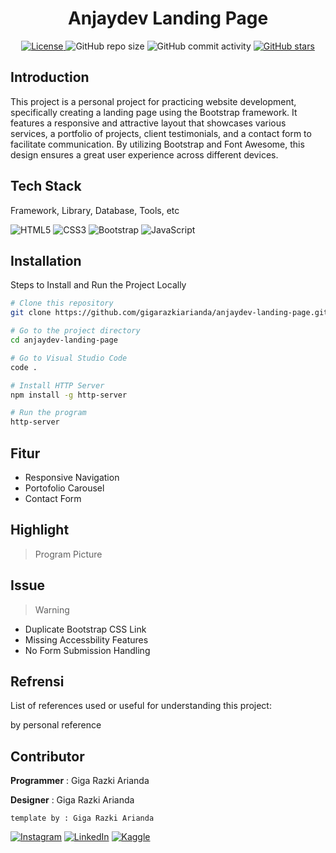 <h1 align="center">Anjaydev Landing Page</h1>

<p align="center">
  <a href="LICENSE">
    <img alt="License" src="https://img.shields.io/badge/License-MIT-yellow.svg">
  </a>
  <img alt="GitHub repo size" src="https://img.shields.io/github/repo-size/gigarazkiarianda/anjaydev-landing-page">
  <img alt="GitHub commit activity" src="https://img.shields.io/github/commit-activity/m/gigarazkiarianda/anjaydev-landing-page">
  <a href="https://github.com/gigarazkiarianda/readme-template/stargazers">
    <img alt="GitHub stars" src="https://img.shields.io/github/stars/gigarazkiarianda/anjaydev-landing-page">
  </a>
</p>


## Introduction
This project is a personal project for practicing website development, specifically creating a landing page using the Bootstrap framework. It features a responsive and attractive layout that showcases various services, a portfolio of projects, client testimonials, and a contact form to facilitate communication. By utilizing Bootstrap and Font Awesome, this design ensures a great user experience across different devices.

## Tech Stack
Framework, Library, Database, Tools, etc


![HTML5](https://img.shields.io/badge/html5-%23E34F26.svg?style=for-the-badge&logo=html5&logoColor=white)
![CSS3](https://img.shields.io/badge/css3-%231572B6.svg?style=for-the-badge&logo=css3&logoColor=white)
![Bootstrap](https://img.shields.io/badge/bootstrap-%238511FA.svg?style=for-the-badge&logo=bootstrap&logoColor=white)
![JavaScript](https://img.shields.io/badge/javascript-%23323330.svg?style=for-the-badge&logo=javascript&logoColor=%23F7DF1E)

## Installation
Steps to Install and Run the Project Locally
```bash
# Clone this repository 
git clone https://github.com/gigarazkiarianda/anjaydev-landing-page.git

# Go to the project directory
cd anjaydev-landing-page

# Go to Visual Studio Code
code .

# Install HTTP Server
npm install -g http-server

# Run the program
http-server

```


## Fitur 
* Responsive Navigation
* Portofolio Carousel
* Contact Form 

## Highlight
> Program Picture

## Issue

>Warning
* Duplicate Bootstrap CSS Link
* Missing Accessbility Features
* No Form Submission Handling

## Refrensi
List of references used or useful for understanding this project:

by personal reference

## Contributor
   **Programmer** : Giga Razki Arianda
   
   **Designer** : Giga Razki Arianda

   
   `template by : Giga Razki Arianda`
   
[![Instagram](https://img.shields.io/badge/Instagram-%23E4405F.svg?logo=Instagram&logoColor=white)](https://www.instagram.com/gigarazkiarianda/) 
[![LinkedIn](https://img.shields.io/badge/LinkedIn-%230077B5.svg?logo=linkedin&logoColor=white)](https://www.linkedin.com/in/gigarazkiarianda/)
[![Kaggle](https://img.shields.io/badge/Kaggle-035a7d?style=for-the-badge&logo=kaggle&logoColor=white)](https://www.kaggle.com/gigarazki)
